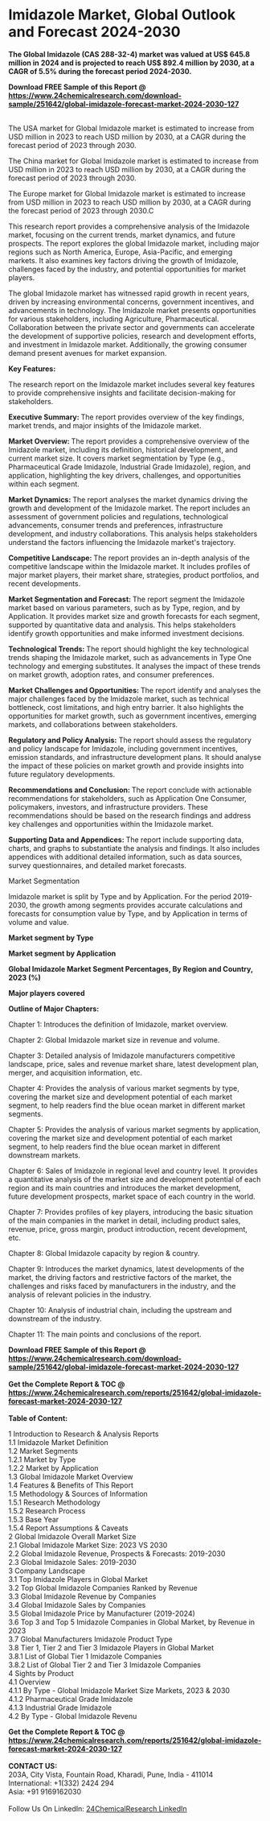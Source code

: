 <h1>Imidazole Market, Global Outlook and Forecast 2024-2030</h1><p><strong>The Global Imidazole (CAS 288-32-4) market was valued at US$ 645.8 million in 2024 and is projected to reach US$ 892.4 million by 2030, at a CAGR of 5.5% during the forecast period 2024-2030.</strong></p><p>
</p><p></p><div><b>Download FREE Sample of this Report @ 
            <a href="https://www.24chemicalresearch.com/download-sample/251642/global-imidazole-forecast-market-2024-2030-127">
            https://www.24chemicalresearch.com/download-sample/251642/global-imidazole-forecast-market-2024-2030-127</a></b></div><br><p>
</p><p>The USA market for Global Imidazole market is estimated to increase from USD million in 2023 to reach USD million by 2030, at a CAGR during the forecast period of 2023 through 2030.</p><p>
</p><p>The China market for Global Imidazole market is estimated to increase from USD million in 2023 to reach USD million by 2030, at a CAGR during the forecast period of 2023 through 2030.</p><p>
</p><p>The Europe market for Global Imidazole market is estimated to increase from USD million in 2023 to reach USD million by 2030, at a CAGR during the forecast period of 2023 through 2030.C</p><p>
</p><p>This research report provides a comprehensive analysis of the Imidazole market, focusing on the current trends, market dynamics, and future prospects. The report explores the global Imidazole market, including major regions such as North America, Europe, Asia-Pacific, and emerging markets. It also examines key factors driving the growth of Imidazole, challenges faced by the industry, and potential opportunities for market players.</p><p>
The global Imidazole market has witnessed rapid growth in recent years, driven by increasing environmental concerns, government incentives, and advancements in technology. The Imidazole market presents opportunities for various stakeholders, including Agriculture, Pharmaceutical. Collaboration between the private sector and governments can accelerate the development of supportive policies, research and development efforts, and investment in Imidazole market. Additionally, the growing consumer demand present avenues for market expansion.</p><p>
<strong>Key Features:</strong></p><p>
The research report on the Imidazole market includes several key features to provide comprehensive insights and facilitate decision-making for stakeholders.</p><p>
<strong>Executive Summary: </strong>The report provides overview of the key findings, market trends, and major insights of the Imidazole market.</p><p>
<strong>Market Overview: </strong>The report provides a comprehensive overview of the Imidazole market, including its definition, historical development, and current market size. It covers market segmentation by Type (e.g., Pharmaceutical Grade Imidazole, Industrial Grade Imidazole), region, and application, highlighting the key drivers, challenges, and opportunities within each segment.</p><p>
<strong>Market Dynamics: </strong>The report analyses the market dynamics driving the growth and development of the Imidazole market. The report includes an assessment of government policies and regulations, technological advancements, consumer trends and preferences, infrastructure development, and industry collaborations. This analysis helps stakeholders understand the factors influencing the Imidazole market's trajectory.</p><p>
<strong>Competitive Landscape: </strong>The report provides an in-depth analysis of the competitive landscape within the Imidazole market. It includes profiles of major market players, their market share, strategies, product portfolios, and recent developments.</p><p>
<strong>Market Segmentation and Forecast: </strong>The report segment the Imidazole market based on various parameters, such as by Type, region, and by Application. It provides market size and growth forecasts for each segment, supported by quantitative data and analysis. This helps stakeholders identify growth opportunities and make informed investment decisions.</p><p>
<strong>Technological Trends: </strong>The report should highlight the key technological trends shaping the Imidazole market, such as advancements in Type One technology and emerging substitutes. It analyses the impact of these trends on market growth, adoption rates, and consumer preferences.</p><p>
<strong>Market Challenges and Opportunities: </strong>The report identify and analyses the major challenges faced by the Imidazole market, such as technical bottleneck, cost limitations, and high entry barrier. It also highlights the opportunities for market growth, such as government incentives, emerging markets, and collaborations between stakeholders.</p><p>
<strong>Regulatory and Policy Analysis:</strong> The report should assess the regulatory and policy landscape for Imidazole, including government incentives, emission standards, and infrastructure development plans. It should analyse the impact of these policies on market growth and provide insights into future regulatory developments.</p><p>
<strong>Recommendations and Conclusion: </strong>The report conclude with actionable recommendations for stakeholders, such as Application One Consumer, policymakers, investors, and infrastructure providers. These recommendations should be based on the research findings and address key challenges and opportunities within the Imidazole market.</p><p>
<strong>Supporting Data and Appendices: </strong>The report include supporting data, charts, and graphs to substantiate the analysis and findings. It also includes appendices with additional detailed information, such as data sources, survey questionnaires, and detailed market forecasts.</p><p>
Market Segmentation</p><p>
Imidazole market is split by Type and by Application. For the period 2019-2030, the growth among segments provides accurate calculations and forecasts for consumption value by Type, and by Application in terms of volume and value.</p><p>
<strong>Market segment by Type</strong></p><p>
</p><p>
<strong>Market segment by Application</strong></p><p>
</p><p>
<strong>Global Imidazole Market Segment Percentages, By Region and Country, 2023 (%)</strong></p><p>
</p><p>
<strong>Major players covered</strong></p><p>
</p><p>
</p><p><strong>Outline of Major Chapters:</strong></p><p>
Chapter 1: Introduces the definition of Imidazole, market overview.</p><p>
Chapter 2: Global Imidazole market size in revenue and volume.</p><p>
Chapter 3: Detailed analysis of Imidazole manufacturers competitive landscape, price, sales and revenue market share, latest development plan, merger, and acquisition information, etc.</p><p>
Chapter 4: Provides the analysis of various market segments by type, covering the market size and development potential of each market segment, to help readers find the blue ocean market in different market segments.</p><p>
Chapter 5: Provides the analysis of various market segments by application, covering the market size and development potential of each market segment, to help readers find the blue ocean market in different downstream markets.</p><p>
Chapter 6: Sales of Imidazole in regional level and country level. It provides a quantitative analysis of the market size and development potential of each region and its main countries and introduces the market development, future development prospects, market space of each country in the world.</p><p>
Chapter 7: Provides profiles of key players, introducing the basic situation of the main companies in the market in detail, including product sales, revenue, price, gross margin, product introduction, recent development, etc.</p><p>
Chapter 8: Global Imidazole capacity by region &amp; country.</p><p>
Chapter 9: Introduces the market dynamics, latest developments of the market, the driving factors and restrictive factors of the market, the challenges and risks faced by manufacturers in the industry, and the analysis of relevant policies in the industry.</p><p>
Chapter 10: Analysis of industrial chain, including the upstream and downstream of the industry.</p><p>
Chapter 11: The main points and conclusions of the report.</p><div><b>Download FREE Sample of this Report @ 
            <a href="https://www.24chemicalresearch.com/download-sample/251642/global-imidazole-forecast-market-2024-2030-127">
            https://www.24chemicalresearch.com/download-sample/251642/global-imidazole-forecast-market-2024-2030-127</a></b></div><br><div><b>Get the Complete Report & TOC @ 
            <a href="https://www.24chemicalresearch.com/reports/251642/global-imidazole-forecast-market-2024-2030-127">
            https://www.24chemicalresearch.com/reports/251642/global-imidazole-forecast-market-2024-2030-127</a></b></div><br>
            <b>Table of Content:</b><p>1 Introduction to Research & Analysis Reports<br />
    1.1 Imidazole Market Definition<br />
    1.2 Market Segments<br />
        1.2.1 Market by Type<br />
        1.2.2 Market by Application<br />
    1.3 Global Imidazole Market Overview<br />
    1.4 Features & Benefits of This Report<br />
    1.5 Methodology & Sources of Information<br />
        1.5.1 Research Methodology<br />
        1.5.2 Research Process<br />
        1.5.3 Base Year<br />
        1.5.4 Report Assumptions & Caveats<br />
2 Global Imidazole Overall Market Size<br />
    2.1 Global Imidazole Market Size: 2023 VS 2030<br />
    2.2 Global Imidazole Revenue, Prospects & Forecasts: 2019-2030<br />
    2.3 Global Imidazole Sales: 2019-2030<br />
3 Company Landscape<br />
    3.1 Top Imidazole Players in Global Market<br />
    3.2 Top Global Imidazole Companies Ranked by Revenue<br />
    3.3 Global Imidazole Revenue by Companies<br />
    3.4 Global Imidazole Sales by Companies<br />
    3.5 Global Imidazole Price by Manufacturer (2019-2024)<br />
    3.6 Top 3 and Top 5 Imidazole Companies in Global Market, by Revenue in 2023<br />
    3.7 Global Manufacturers Imidazole Product Type<br />
    3.8 Tier 1, Tier 2 and Tier 3 Imidazole Players in Global Market<br />
        3.8.1 List of Global Tier 1 Imidazole Companies<br />
        3.8.2 List of Global Tier 2 and Tier 3 Imidazole Companies<br />
4 Sights by Product<br />
    4.1 Overview<br />
        4.1.1 By Type - Global Imidazole Market Size Markets, 2023 & 2030<br />
        4.1.2 Pharmaceutical Grade Imidazole<br />
        4.1.3 Industrial Grade Imidazole<br />
    4.2 By Type - Global Imidazole Revenu</p><div><b>Get the Complete Report & TOC @ 
            <a href="https://www.24chemicalresearch.com/reports/251642/global-imidazole-forecast-market-2024-2030-127">
            https://www.24chemicalresearch.com/reports/251642/global-imidazole-forecast-market-2024-2030-127</a></b></div><br><b>CONTACT US:</b><br>
            203A, City Vista, Fountain Road, Kharadi, Pune, India - 411014<br>
            International: +1(332) 2424 294<br>
            Asia: +91 9169162030 <br><br>
            Follow Us On LinkedIn: <a href="https://www.linkedin.com/company/24chemicalresearch/">24ChemicalResearch LinkedIn</a>